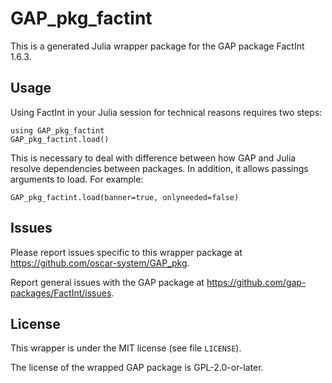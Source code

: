 # GAP_pkg_factint

This is a generated Julia wrapper package for the GAP package FactInt 1.6.3.

## Usage

Using FactInt in your Julia session for technical reasons requires two steps:

    using GAP_pkg_factint
    GAP_pkg_factint.load()

This is necessary to deal with difference between how GAP and Julia
resolve dependencies between packages. In addition, it allows passings
arguments to load. For example:

    GAP_pkg_factint.load(banner=true, onlyneeded=false)

## Issues

Please report issues specific to this wrapper package at <https://github.com/oscar-system/GAP_pkg>.

Report general issues with the GAP package at <https://github.com/gap-packages/FactInt/issues>.

## License

This wrapper is under the MIT license (see file `LICENSE`).

The license of the wrapped GAP package is GPL-2.0-or-later.
